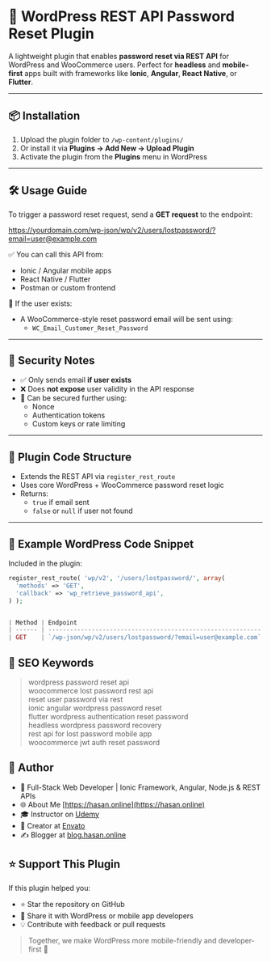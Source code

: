# 🔐 WordPress REST API Password Reset Plugin

A lightweight plugin that enables **password reset via REST API** for WordPress and WooCommerce users. Perfect for **headless** and **mobile-first** apps built with frameworks like **Ionic**, **Angular**, **React Native**, or **Flutter**.

---

## 📦 Installation

1. Upload the plugin folder to `/wp-content/plugins/`
2. Or install it via **Plugins → Add New → Upload Plugin**
3. Activate the plugin from the **Plugins** menu in WordPress

---

## 🛠️ Usage Guide

To trigger a password reset request, send a **GET request** to the endpoint:

https://yourdomain.com/wp-json/wp/v2/users/lostpassword/?email=user@example.com


✅ You can call this API from:

- Ionic / Angular mobile apps
- React Native / Flutter
- Postman or custom frontend

📧 If the user exists:
- A WooCommerce-style reset password email will be sent using:
  - `WC_Email_Customer_Reset_Password`

---

## 🔐 Security Notes

- ✅ Only sends email **if user exists**
- ❌ Does **not expose** user validity in the API response
- 🔐 Can be secured further using:
  - Nonce
  - Authentication tokens
  - Custom keys or rate limiting

---

## 🧩 Plugin Code Structure

- Extends the REST API via `register_rest_route`
- Uses core WordPress + WooCommerce password reset logic
- Returns:
  - `true` if email sent
  - `false` or `null` if user not found

---

## 📜 Example WordPress Code Snippet

Included in the plugin:

```php
register_rest_route( 'wp/v2', '/users/lostpassword/', array(
  'methods' => 'GET',
  'callback' => 'wp_retrieve_password_api',
) );


| Method | Endpoint                                                    | Description                   |
| ------ | ----------------------------------------------------------- | ----------------------------- |
| GET    | `/wp-json/wp/v2/users/lostpassword/?email=user@example.com` | Triggers password reset email |
```


## 🧠 SEO Keywords

> wordpress password reset api  
> woocommerce lost password rest api  
> reset user password via rest  
> ionic angular wordpress password reset  
> flutter wordpress authentication reset password  
> headless wordpress password recovery  
> rest api for lost password mobile app  
> woocommerce jwt auth reset password


## 🙌 Author

- 🔭 Full-Stack Web Developer | Ionic Framework, Angular, Node.js & REST APIs
- 🌐 About Me [https://hasan.online](https://hasan.online)
- 🎓 Instructor on [Udemy](https://www.udemy.com/user/m-a-hasan-2/)
- 🧠 Creator at [Envato](https://themeforest.net/user/hasanonline)
- ✍️ Blogger at [blog.hasan.online](https://blog.hasan.online)


## ⭐ Support This Plugin

If this plugin helped you:

- ⭐ Star the repository on GitHub
- 🔗 Share it with WordPress or mobile app developers
- 💡 Contribute with feedback or pull requests

> Together, we make WordPress more mobile-friendly and developer-first 🚀
